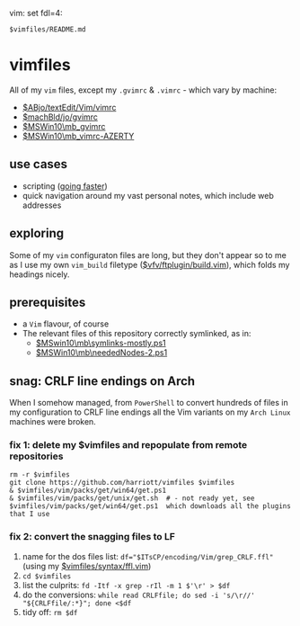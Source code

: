 vim: set fdl=4:

    $vimfiles/README.md

# vimfiles
All of my `vim` files, except my `.gvimrc` &amp; `.vimrc` - which vary by machine:

- [$ABjo/textEdit/Vim/vimrc](https://github.com/harriott/OS-ArchBuilds/blob/master/jo/textEdit/Vim/vimrc)
- [$machBld/jo/gvimrc](https://github.com/harriott/OS-ArchBuilds/blob/master/mb-sbMb/jo/gvimrc)
- [$MSWin10\mb\_gvimrc](https://github.com/harriott/OS-MSWin10/blob/master/mb/_gvimrc)
- [$MSWin10\mb\_vimrc-AZERTY](https://github.com/harriott/OS-MSWin10/blob/master/mb/_vimrc-AZERTY)

## use cases
- scripting ([going faster](https://harriott.github.io/))
- quick navigation around my vast personal notes, which include web addresses

## exploring
Some of my `vim` configuraton files are long, but they don't appear so to me as I use my own `vim_build` filetype ([$vfv/ftplugin/build.vim](https://github.com/harriott/vimfiles/blob/master/vim/ftplugin/build.vim)), which folds my headings nicely.

## prerequisites
- a `Vim` flavour, of course
- The relevant files of this repository correctly symlinked, as in:
    - [ $MSwin10\mb\symlinks-mostly.ps1 ](https://github.com/harriott/OS-MSWin10/blob/master/mb/symlinks-mostly.ps1)
    - [$MSWin10\mb\neededNodes-2.ps1](https://github.com/harriott/OS-MSWin10/blob/master/mb/neededNodes-2.ps1)

## snag: CRLF line endings on Arch
When I somehow managed, from `PowerShell` to convert hundreds of files in my configuration to CRLF line endings all the Vim variants on my `Arch Linux` machines were broken.

### fix 1: delete my $vimfiles and repopulate from remote repositories
    rm -r $vimfiles
    git clone https://github.com/harriott/vimfiles $vimfiles
    & $vimfiles/vim/packs/get/win64/get.ps1
    & $vimfiles/vim/packs/get/unix/get.sh  # - not ready yet, see  $vimfiles/vim/packs/get/win64/get.ps1  which downloads all the plugins that I use

### fix 2: convert the snagging files to LF
1. name for the dos files list: `df="$ITsCP/encoding/Vim/grep_CRLF.ffl"` (using my [$vimfiles/syntax/ffl.vim](https://github.com/harriott/vimfiles/blob/master/vim/syntax/ffl.vim))
1. `cd $vimfiles`
1. list the culprits: `fd -Itf -x grep -rIl -m 1 $'\r' > $df`
1. do the conversions: `while read CRLFfile; do sed -i 's/\r//' "${CRLFfile/:*}"; done <$df`
1. tidy off: `rm $df`

